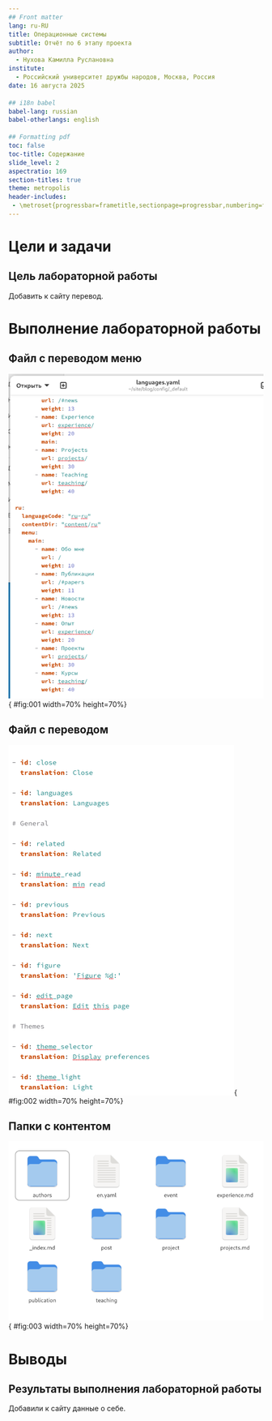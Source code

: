 ```yaml
---
## Front matter
lang: ru-RU
title: Операционные системы
subtitle: Отчёт по 6 этапу проекта
author:
  - Нухова Камилла Руслановна
institute:
  - Российский университет дружбы народов, Москва, Россия
date: 16 августа 2025

## i18n babel
babel-lang: russian
babel-otherlangs: english

## Formatting pdf
toc: false
toc-title: Содержание
slide_level: 2
aspectratio: 169
section-titles: true
theme: metropolis
header-includes:
 - \metroset{progressbar=frametitle,sectionpage=progressbar,numbering=fraction}
---
```


# Цели и задачи

## Цель лабораторной работы

Добавить к сайту перевод.

# Выполнение лабораторной работы

## Файл с переводом меню

![Файл с переводом меню](image/01.png){ #fig:001 width=70% height=70%}

## Файл с переводом

![Файл с переводом](image/02.png){ #fig:002 width=70% height=70%}

## Папки с контентом

![Папки с контентом](image/03.png){ #fig:003 width=70% height=70%}

# Выводы

## Результаты выполнения лабораторной работы

Добавили к сайту данные о себе.